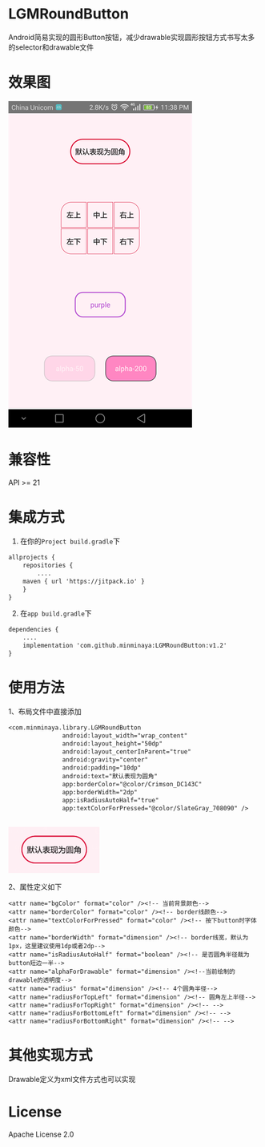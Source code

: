 # LGMRoundButton

Android简易实现的圆形Button按钮，减少drawable实现圆形按钮方式书写太多的selector和drawable文件

# 效果图

![](/img/img1.png)

# 兼容性

API >= 21

# 集成方式

1. 在你的```Project build.gradle```下

```
allprojects {
    repositories {
        ....
   	maven { url 'https://jitpack.io' }
    }
}
```
2. 在```app build.gradle```下

```
dependencies {
    ....
    implementation 'com.github.minminaya:LGMRoundButton:v1.2'
}
```

# 使用方法
1、布局文件中直接添加
```
<com.minminaya.library.LGMRoundButton
               android:layout_width="wrap_content"
               android:layout_height="50dp"
               android:layout_centerInParent="true"
               android:gravity="center"
               android:padding="10dp"
               android:text="默认表现为圆角"
               app:borderColor="@color/Crimson_DC143C"
               app:borderWidth="2dp"
               app:isRadiusAutoHalf="true"
               app:textColorForPressed="@color/SlateGray_708090" />
               
```
![](/img/img2.png)

2、属性定义如下
```
<attr name="bgColor" format="color" /><!-- 当前背景颜色-->
<attr name="borderColor" format="color" /><!-- border线颜色-->
<attr name="textColorForPressed" format="color" /><!-- 按下button时字体颜色-->
<attr name="borderWidth" format="dimension" /><!-- border线宽，默认为1px，这里建议使用1dp或者2dp-->
<attr name="isRadiusAutoHalf" format="boolean" /><!-- 是否圆角半径裁为button短边一半-->
<attr name="alphaForDrawable" format="dimension" /><!--当前绘制的drawable的透明度-->
<attr name="radius" format="dimension" /><!-- 4个圆角半径-->
<attr name="radiusForTopLeft" format="dimension" /><!-- 圆角左上半径-->
<attr name="radiusForTopRight" format="dimension" /><!-- -->
<attr name="radiusForBottomLeft" format="dimension" /><!-- -->
<attr name="radiusForBottomRight" format="dimension" /><!-- -->
```

# 其他实现方式

Drawable定义为xml文件方式也可以实现

# License

Apache License 2.0
